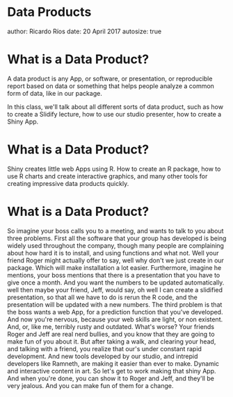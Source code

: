 Data Products
========================================================
author: Ricardo Ríos
date: 20 April 2017
autosize: true

What is a Data Product?
========================================================

A data product is any App, or software, or presentation, or reproducible
report based on data or something that helps people
analyze a common form of data, like in our package.

In this class, we'll talk about all
different sorts of data product, such as how to create a Slidify lecture, how to use our studio presenter, how to create a Shiny
App.


What is a Data Product?
========================================================

Shiny creates little web Apps using
R. How to create an R package, how to use R
charts and create interactive graphics, and many other tools for creating
impressive data products quickly.


What is a Data Product?
========================================================

So imagine your boss calls you to a
meeting, and wants to talk to you about three
problems. First all the software that your group has developed is being widely used throughout
the company, though many people are complaining about how hard
it is to install, and using functions and
what not. Well your friend Roger might actually
offer to say, well why don't we just create in our
package. Which will make installation a lot easier. Furthermore, imagine he mentions, your
boss mentions that there is a presentation that you have to give once
a month. And you want the numbers to be updated
automatically. well then maybe your friend, Jeff, would
say, oh well I can create a slidified
presentation, so that all we have to do is rerun the R code, and the presentation will be updated with
a new numbers. The third problem is that the boss wants a web App, for a prediction function that
you've developed. And now you're nervous, because your web
skills are light, or non existent. And, or, like me, terribly rusty and
outdated. What's worse? Your friends Roger and Jeff are real nerd
bullies, and you know that they are going to make fun of
you about it. But after taking a walk, and clearing your
head, and talking with a friend, you realize that our's
under constant rapid development. And new tools developed by our studio, and
intrepid developers like Ramneth, are making it easier than
ever to make. Dynamic and interactive content in art. So let's get to work making that shiny
App. And when you're done, you can show it to Roger and Jeff, and they'll be very
jealous. And you can make fun of them for a change. 
